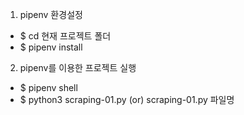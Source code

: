 1. pipenv 환경설정

- $ cd 현재 프로젝트 폴더
- $ pipenv install

2. pipenv를 이용한 프로젝트 실행

- $ pipenv shell
- $ python3 scraping-01.py (or) scraping-01.py 파일명
